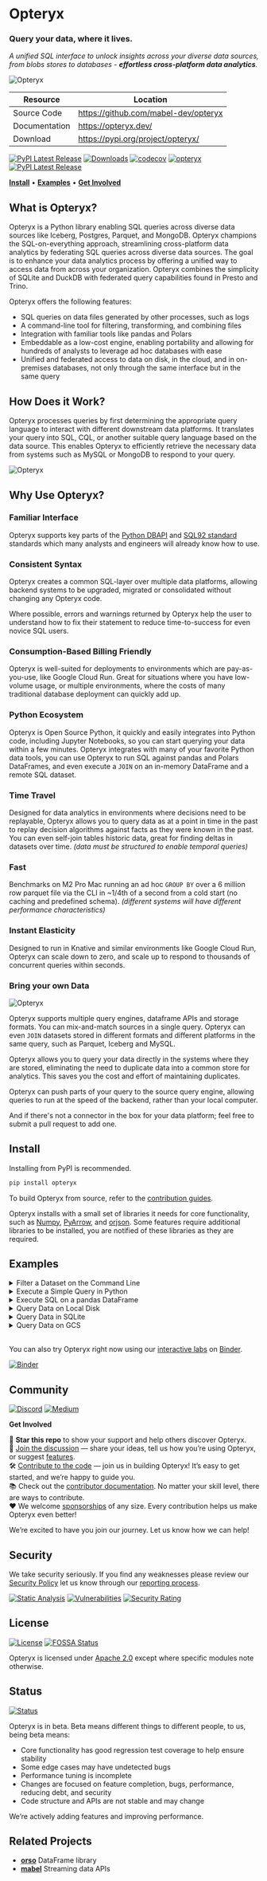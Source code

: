 # Opteryx
### Query your data, where it lives.

_A unified SQL interface to unlock insights across your diverse data sources, from blobs stores to databases - **effortless cross-platform data analytics**._

![Opteryx](https://raw.githubusercontent.com/mabel-dev/opteryx.dev/main/assets/terminal.gif)

Resource      | Location
------------- | -------------
Source Code   | https://github.com/mabel-dev/opteryx
Documentation | https://opteryx.dev/
Download      | https://pypi.org/project/opteryx/

[![PyPI Latest Release](https://img.shields.io/pypi/v/opteryx.svg)](https://pypi.org/project/opteryx/)
[![Downloads](https://static.pepy.tech/badge/opteryx)](https://pepy.tech/project/opteryx)
[![codecov](https://codecov.io/gh/mabel-dev/opteryx/branch/main/graph/badge.svg?token=sIgKpzzd95)](https://codecov.io/gh/mabel-dev/opteryx)
[![opteryx](https://snyk.io/advisor/python/opteryx/badge.svg?style=flat-square)](https://snyk.io/advisor/python/opteryx)
[![PyPI Latest Release](https://img.shields.io/badge/Python-3.9%20%7C%203.10%20%7C%203.11%20%7C%203.12-blue?logo=python)](https://pypi.org/project/opteryx/)

[**Install**](#install) •
[**Examples**](#examples) •
[**Get Involved**](#community)

## What is Opteryx?

Opteryx is a Python library enabling SQL queries across diverse data sources like Iceberg, Postgres, Parquet, and MongoDB. Opteryx champions the SQL-on-everything approach, streamlining cross-platform data analytics by federating SQL queries across diverse data sources. The goal is to enhance your data analytics process by offering a unified way to access data from across your organization. Opteryx combines the simplicity of SQLite and DuckDB with federated query capabilities found in Presto and Trino.

Opteryx offers the following features:

- SQL queries on data files generated by other processes, such as logs
- A command-line tool for filtering, transforming, and combining files
- Integration with familiar tools like pandas and Polars
- Embeddable as a low-cost engine, enabling portability and allowing for hundreds of analysts to leverage ad hoc databases with ease
- Unified and federated access to data on disk, in the cloud, and in on-premises databases, not only through the same interface but in the same query

## How Does it Work?

Opteryx processes queries by first determining the appropriate query language to interact with different downstream data platforms. It translates your query into SQL, CQL, or another suitable query language based on the data source. This enables Opteryx to efficiently retrieve the necessary data from systems such as MySQL or MongoDB to respond to your query.

![Opteryx](https://raw.githubusercontent.com/mabel-dev/opteryx.dev/main/assets/sankeymatic_20240501_224124_1600x1200.png)

## Why Use Opteryx?

### __Familiar Interface__

Opteryx supports key parts of the [Python DBAPI](https://peps.python.org/pep-0249/) and [SQL92 standard](https://opteryx.dev/latest/get-started/external-standards/sql92/) standards which many analysts and engineers will already know how to use.

### __Consistent Syntax__

Opteryx creates a common SQL-layer over multiple data platforms, allowing backend systems to be upgraded, migrated or consolidated without changing any Opteryx code.

Where possible, errors and warnings returned by Opteryx help the user to understand how to fix their statement to reduce time-to-success for even novice SQL users.

### __Consumption-Based Billing Friendly__

Opteryx is well-suited for deployments to environments which are pay-as-you-use, like Google Cloud Run. Great for situations where you have low-volume usage, or multiple environments, where the costs of many traditional database deployment can quickly add up.

### __Python Ecosystem__

Opteryx is Open Source Python, it quickly and easily integrates into Python code, including Jupyter Notebooks, so you can start querying your data within a few minutes. Opteryx integrates with many of your favorite Python data tools, you can use Opteryx to run SQL against pandas and Polars DataFrames, and even execute a `JOIN` on an in-memory DataFrame and a remote SQL dataset.

### __Time Travel__

Designed for data analytics in environments where decisions need to be replayable, Opteryx allows you to query data as at a point in time in the past to replay decision algorithms against facts as they were known in the past. You can even self-join tables historic data, great for finding deltas in datasets over time. _(data must be structured to enable temporal queries)_

### __Fast__

Benchmarks on M2 Pro Mac running an ad hoc `GROUP BY` over a 6 million row parquet file via the CLI in ~1/4th of a second from a cold start (no caching and predefined schema). _(different systems will have different performance characteristics)_

### __Instant Elasticity__

Designed to run in Knative and similar environments like Google Cloud Run, Opteryx can scale down to zero, and scale up to respond to thousands of concurrent queries within seconds.

### __Bring your own Data__

![Opteryx](https://github.com/mabel-dev/opteryx.dev/raw/main/assets/data-stores.png)

Opteryx supports multiple query engines, dataframe APIs and storage formats. You can mix-and-match sources in a single query. Opteryx can even `JOIN` datasets stored in different formats and different platforms in the same query, such as Parquet, Iceberg and MySQL.

Opteryx allows you to query your data directly in the systems where they are stored, eliminating the need to duplicate data into a common store for analytics. This saves you the cost and effort of maintaining duplicates.

Opteryx can push parts of your query to the source query engine, allowing queries to run at the speed of the backend, rather than your local computer.

And if there's not a connector in the box for your data platform; feel free to submit a pull request to add one.

## Install

Installing from PyPI is recommended.

~~~bash
pip install opteryx
~~~

To build Opteryx from source, refer to the [contribution guides](https://opteryx.dev/latest/contributing/contributing/).

Opteryx installs with a small set of libraries it needs for core functionality, such as [Numpy](https://numpy.org/doc/stable/index.html), [PyArrow](https://arrow.apache.org/), and [orjson](https://github.com/ijl/orjson). Some features require additional libraries to be installed, you are notified of these libraries as they are required.

## Examples

<details>
<summary>Filter a Dataset on the Command Line</summary>

In this example, we are running Opteryx from the command line to filter one of the internal example datasets and display the results on the console.

~~~bash
python -m opteryx "SELECT * FROM \$astronauts WHERE 'Apollo 11' IN UNNEST(missions);"
~~~

![Opteryx](https://github.com/mabel-dev/opteryx.dev/raw/main/assets/cli.png)
_this example is complete and should run as-is_
</details>

<details>
<summary>Execute a Simple Query in Python</summary>  

In this example, we are showing the basic usage of the Python API by executing a simple query that makes no references to any datasets.

~~~python
# Import the Opteryx SQL query engine library.
import opteryx

# Execute a SQL query to evaluate the expression 4 * 7.
# The result is stored in the 'result' variable.
result = opteryx.query("SELECT 4 * 7;")

# Display the first row(s) of the result to verify the query executed correctly.
result.head()
~~~

ID |  4 * 7  
-- | -------
 1 |     28 

_this example is complete and should run as-is_

</details>

<details>
<summary>Execute SQL on a pandas DataFrame</summary>

In this example, we are running a SQL statement on a pandas DataFrame and returning the result as a new pandas DataFrame.

~~~python
# Required imports
import opteryx
import pandas

# Read data from the exoplanets.csv file hosted on Google Cloud Storage
# The resulting DataFrame is stored in the variable `pandas_df`.
pandas_df = pandas.read_csv("https://storage.googleapis.com/opteryx/exoplanets/exoplanets.csv")

# Register the pandas DataFrame with Opteryx under the alias "exoplanets"
# This makes the DataFrame available for SQL-like queries.
opteryx.register_df("exoplanets", pandas_df)

# Perform an SQL query to group the data by `koi_disposition` and count the number
# of occurrences of each distinct `koi_disposition`.
# The result is stored in `aggregated_df`.
aggregated_df = opteryx.query("SELECT koi_disposition, COUNT(*) FROM exoplanets GROUP BY koi_disposition;").pandas()

# Display the aggregated DataFrame to get a preview of the result.
aggregated_df.head()
~~~
~~~
  koi_disposition  COUNT(*)
0       CONFIRMED      2293
1  FALSE POSITIVE      5023
2       CANDIDATE      2248 
~~~
_this example is complete and should run as-is_

</details>

<details>
<summary>Query Data on Local Disk</summary>

In this example, we are querying and filtering a file directly. This example will not run as written because the file being queried does not exist.

~~~python
# Import the Opteryx query engine.
import opteryx

# Execute a SQL query to select the first 5 rows from the 'space_missions.parquet' table.
# The result will be stored in the 'result' variable.
result = opteryx.query("SELECT * FROM 'space_missions.parquet' LIMIT 5;")

# Display the result.
# This is useful for quick inspection of the data.
result.head()
~~~

 ID | Company   | Location                       | Price | Launched_at         | Rocket         | Rocket_Status | Mission        | Mission_Status 
--- | --------- | ------------------------------ | ----- | ------------------- | -------------- | ------------- | -------------- | --------------- 
  0 | RVSN USSR | Site 1/5, Baikonur Cosmodrome, | _null_ | 1957-10-04 19:28:00 | Sputnik 8K71PS | Retired       | Sputnik-1      | Success        
  1 | RVSN USSR | Site 1/5, Baikonur Cosmodrome, | _null_ | 1957-11-03 02:30:00 | Sputnik 8K71PS | Retired       | Sputnik-2      | Success        
  2 | US Navy   | LC-18A, Cape Canaveral AFS, Fl | _null_ | 1957-12-06 16:44:00 | Vanguard       | Retired       | Vanguard TV3   | Failure        
  3 | AMBA      | LC-26A, Cape Canaveral AFS, Fl | _null_ | 1958-02-01 03:48:00 | Juno I         | Retired       | Explorer 1     | Success        
  4 | US Navy   | LC-18A, Cape Canaveral AFS, Fl | _null_ | 1958-02-05 07:33:00 | Vanguard       | Retired       | Vanguard TV3BU | Failure        

_this example requires a data file, [space_missions.parquet](https://storage.googleapis.com/opteryx/space_missions/space_missions.parquet)._

</details>

<details>
<summary>Query Data in SQLite</summary>

In this example, we are querying a SQLite database via Opteryx. This example will not run as written because the file being queried does not exist.

~~~python
# Import the Opteryx query engine and the SqlConnector from its connectors module.
import opteryx
from opteryx.connectors import SqlConnector

# Register a new data store with the prefix "sql", specifying the SQL Connector to handle it.
# This allows queries with the 'sql' prefix to be routed to the appropriate SQL database.
opteryx.register_store(
   prefix="sql",  # Prefix for distinguishing this particular store
   connector=SqlConnector,  # Specify the connector to handle queries for this store
   remove_prefix=True,  # Remove the prefix from the table name when querying SQLite
   connection="sqlite:///database.db"  # SQLAlchemy connection string for the SQLite database
)

# Execute a SQL query to select specified columns from the 'planets' table in the SQL store,
# limiting the output to 5 rows. The result is stored in the 'result' variable.
result = opteryx.query("SELECT name, mass, diameter, density FROM sql.planets LIMIT 5;")

# Display the result.
# This is useful for quickly verifying that the query executed correctly.
result.head()
~~~

ID | name    |   mass | diameter | density 
-- | ------- | ------ | -------- | -------
 1 | Mercury |   0.33 |     4879 |    5427 
 2 | Venus   |   4.87 |    12104 |    5243 
 3 | Earth   |   5.97 |    12756 |    5514 
 4 | Mars    |  0.642 |     6792 |    3933 
 5 | Jupiter | 1898.0 |   142984 |    1326 

_this example requires a data file, [database.db](https://storage.googleapis.com/opteryx/planets/database.db)._

</details>

<details>
<summary>Query Data on GCS</summary>

In this example, we are to querying a dataset on GCS in a public bucket called 'opteryx'.

~~~python
# Import the Opteryx query engine and the GcpCloudStorageConnector from its connectors module.
import opteryx
from opteryx.connectors import GcpCloudStorageConnector

# Register a new data store named 'opteryx', specifying the GcpCloudStorageConnector to handle it.
# This allows queries for this particular store to be routed to the appropriate GCP Cloud Storage bucket.
opteryx.register_store(
    "opteryx",  # Name of the store to register
    GcpCloudStorageConnector  # Connector to handle queries for this store
)

# Execute a SQL query to select all columns from the 'space_missions' table located in the 'opteryx' store,
# and limit the output to 5 rows. The result is stored in the 'result' variable.
result = opteryx.query("SELECT * FROM opteryx.space_missions LIMIT 5;")

# Display the result.
# This is useful for quickly verifying that the query executed correctly.
result.head()
~~~

 ID | Company   | Location                       | Price | Launched_at         | Rocket         | Rocket_Status | Mission        | Mission_Status 
--- | --------- | ------------------------------ | ----- | ------------------- | -------------- | ------------- | -------------- | --------------- 
  0 | RVSN USSR | Site 1/5, Baikonur Cosmodrome, | _null_ | 1957-10-04 19:28:00 | Sputnik 8K71PS | Retired       | Sputnik-1      | Success        
  1 | RVSN USSR | Site 1/5, Baikonur Cosmodrome, | _null_ | 1957-11-03 02:30:00 | Sputnik 8K71PS | Retired       | Sputnik-2      | Success        
  2 | US Navy   | LC-18A, Cape Canaveral AFS, Fl | _null_ | 1957-12-06 16:44:00 | Vanguard       | Retired       | Vanguard TV3   | Failure        
  3 | AMBA      | LC-26A, Cape Canaveral AFS, Fl | _null_ | 1958-02-01 03:48:00 | Juno I         | Retired       | Explorer 1     | Success        
  4 | US Navy   | LC-18A, Cape Canaveral AFS, Fl | _null_ | 1958-02-05 07:33:00 | Vanguard       | Retired       | Vanguard TV3BU | Failure            

_this example is complete and should run as-is_

</details>
<br />

You can also try Opteryx right now using our [interactive labs](https://github.com/mabel-dev/labs) on [Binder](https://mybinder.org/v2/gh/mabel-dev/labs/HEAD).

[![Binder](https://mybinder.org/badge_logo.svg)](https://mybinder.org/v2/gh/mabel-dev/labs/HEAD)

## Community

[![Discord](https://img.shields.io/badge/discuss%20on-discord-5865F2.svg?logo=discord)](https://discord.gg/qpv2tr989x)
[![Medium](https://img.shields.io/badge/Read%20on-Medium-5865F2.svg?logo=medium)](https://medium.com/opteryx)

**Get Involved**

🌟 **Star this repo** to show your support and help others discover Opteryx.  
💬 [Join the discussion](https://github.com/mabel-dev/opteryx/discussions) — share your ideas, tell us how you’re using Opteryx, or suggest [features](https://github.com/mabel-dev/opteryx/issues/new/choose).  
🛠️ [Contribute to the code](https://opteryx.dev/latest/contributing/contributing/) — join us in building Opteryx! It’s easy to get started, and we’re happy to guide you.  
📚 Check out the [contributor documentation](https://opteryx.dev/latest/contributing/contributing/). No matter your skill level, there are ways to contribute.  
❤️ We welcome [sponsorships](https://github.com/sponsors/mabel-dev) of any size. Every contribution helps us make Opteryx even better! 

We’re excited to have you join our journey. Let us know how we can help!

## Security

We take security seriously. If you find any weaknesses please review our [Security Policy](https://github.com/mabel-dev/opteryx/blob/main/SECURITY.md) let us know through our [reporting process](https://github.com/mabel-dev/opteryx/security/advisories/new).

[![Static Analysis](https://github.com/mabel-dev/opteryx/actions/workflows/static_analysis.yaml/badge.svg)](https://github.com/mabel-dev/opteryx/actions/workflows/static_analysis.yml)
[![Vulnerabilities](https://sonarcloud.io/api/project_badges/measure?project=mabel-dev_opteryx&metric=vulnerabilities)](https://sonarcloud.io/summary/new_code?id=mabel-dev_opteryx)
[![Security Rating](https://sonarcloud.io/api/project_badges/measure?project=mabel-dev_opteryx&metric=security_rating)](https://sonarcloud.io/summary/new_code?id=mabel-dev_opteryx)

## License

[![License](https://img.shields.io/badge/license-Apache%202.0-blue.svg)](https://github.com/mabel-dev/opteryx/blob/master/LICENSE)
[![FOSSA Status](https://app.fossa.com/api/projects/git%2Bgithub.com%2Fmabel-dev%2Fopteryx.svg?type=shield)](https://app.fossa.com/projects/git%2Bgithub.com%2Fmabel-dev%2Fopteryx?ref=badge_shield)

Opteryx is licensed under [Apache 2.0](https://github.com/mabel-dev/opteryx/blob/master/LICENSE) except where specific modules note otherwise.

## Status

[![Status](https://img.shields.io/badge/status-beta-orange)](https://github.com/mabel-dev/opteryx)

Opteryx is in beta. Beta means different things to different people, to us, being beta means:

- Core functionality has good regression test coverage to help ensure stability
- Some edge cases may have undetected bugs
- Performance tuning is incomplete
- Changes are focused on feature completion, bugs, performance, reducing debt, and security
- Code structure and APIs are not stable and may change

We’re actively adding features and improving performance.

## Related Projects

- **[orso](https://github.com/mabel-dev/orso)** DataFrame library
- **[mabel](https://github.com/mabel-dev/mabel)** Streaming data APIs

<!---
## Thank You

A huge thank you to our amazing sponsor:

**[Konstantin Vinogradov](https://github.com/vinogradovkonst)**  
❤️ Your support helps us continue building and improving Opteryx for everyone.

---

Want to see your name here?  
[Become a sponsor](https://github.com/sponsors/mabel-dev) to support Opteryx and join our journey!
--->